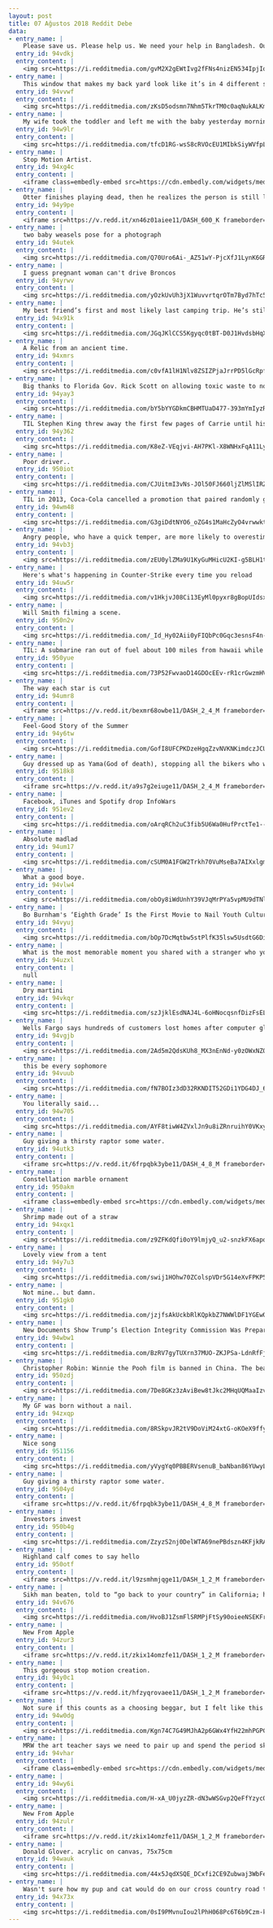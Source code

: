 ```yaml
---
layout: post
title: 07 Ağustos 2018 Reddit Debe
data:
- entry_name: |
    Please save us. Please help us. We need your help in Bangladesh. Our dictatorGovernment is killing us.
  entry_id: 94vdkj
  entry_content: |
    <img src=https://i.redditmedia.com/gvM2X2gEWtIvg2fFNs4nizEN534IpjIoj4lg6Y278ng.png?s=09fd964ddc374ef6a7abe76c11ba7752 frameborder=0>
- entry_name: |
    This window that makes my back yard look like it’s in 4 different seasons
  entry_id: 94vvwf
  entry_content: |
    <img src=https://i.redditmedia.com/zKsD5odsmn7Nhm5TkrTM0c0aqNukALKmrumyYBKhqUo.jpg?s=160d78ffd654f788408945d25fce288c frameborder=0>
- entry_name: |
    My wife took the toddler and left me with the baby yesterday morning. She’s a worrywart and I love photoshop. Lesson learned; don’t reply with just a photoshopped picture when she asks how things are going with the baby
  entry_id: 94w9lr
  entry_content: |
    <img src=https://i.redditmedia.com/tfcD1RG-wsS8cRVOcEU1MIbkSiyWVfpLiQ_JfGmNg2o.jpg?s=fc59fc8a90fd499314fbdc4f7047cdf6 frameborder=0>
- entry_name: |
    Stop Motion Artist.
  entry_id: 94xg4c
  entry_content: |
    <iframe class=embedly-embed src=https://cdn.embedly.com/widgets/media.html?src=https%3A%2F%2Fgfycat.com%2Fifr%2FTatteredIllIndianglassfish&url=https%3A%2F%2Fgfycat.com%2FTatteredIllIndianglassfish&image=https%3A%2F%2Fthumbs.gfycat.com%2FTatteredIllIndianglassfish-size_restricted.gif&key=522baf40bd3911e08d854040d3dc5c07&type=text%2Fhtml&schema=gfycat width=568 height=320 scrolling=no frameborder=0 allow=autoplay; fullscreen allowfullscreen=true></iframe>
- entry_name: |
    Otter finishes playing dead, then he realizes the person is still looking
  entry_id: 94y9pe
  entry_content: |
    <iframe src=https://v.redd.it/xn46z01aiee11/DASH_600_K frameborder=0></iframe>
- entry_name: |
    two baby weasels pose for a photograph
  entry_id: 94utek
  entry_content: |
    <img src=https://i.redditmedia.com/Q70Uro6Ai-_AZ51wY-PjcXfJ1LynK6GR8p2v8Lv--IQ.jpg?s=4db5eb38489fd37b2de0b5144ff57cf5 frameborder=0>
- entry_name: |
    I guess pregnant woman can't drive Broncos
  entry_id: 94yrwv
  entry_content: |
    <img src=https://i.redditmedia.com/yOzkUvUh3jX1WuvvrtqrOTm7Byd7hTc5fal9P_h6uO0.jpg?s=6ae62e7808994597ac7abdeba73a57e3 frameborder=0>
- entry_name: |
    My best friend’s first and most likely last camping trip. He’s still alive! Just too old to go adventuring.
  entry_id: 94x91k
  entry_content: |
    <img src=https://i.redditmedia.com/JGqJKlCCS5Kgyqc0tBT-D0J1HvdsbHqX-P_Sw629A5c.jpg?s=23540519517930a34cfe3397c038399a frameborder=0>
- entry_name: |
    A Relic from an ancient time.
  entry_id: 94xmrs
  entry_content: |
    <img src=https://i.redditmedia.com/c0vfA1lH1Nlv8ZSIZPjaJrrPD5lGcRpfUn_SljEkisU.jpg?s=b04962068a2a3f95b0fa009d93c37f65 frameborder=0>
- entry_name: |
    Big thanks to Florida Gov. Rick Scott on allowing toxic waste to now be dumped!
  entry_id: 94yay3
  entry_content: |
    <img src=https://i.redditmedia.com/bY5bYYGDkmCBHMTUaD477-393mYmIyzRZ32UgX9IAfA.jpg?s=64a23cad36ab5f13a5033d86147c1484 frameborder=0>
- entry_name: |
    TIL Stephen King threw away the first few pages of Carrie until his wife fished it out of the trash can and said she liked it and would help him with the female perspective. The book would become his first published novel and wildly successful, launching his $400 million career.
  entry_id: 94y362
  entry_content: |
    <img src=https://i.redditmedia.com/K8eZ-VEqjvi-AH7PKl-X8WNHxFqA11LyzClSeWTT4BU.jpg?s=68275c37e502f0125ac45202ddb8bcd9 frameborder=0>
- entry_name: |
    Poor driver..
  entry_id: 950iot
  entry_content: |
    <img src=https://i.redditmedia.com/CJUitmI3vNs-JOl50FJ660ljZlMSlIRZCIj7E-vb84s.jpg?s=919b168a00768c63b104bc44d59f8ea3 frameborder=0>
- entry_name: |
    TIL in 2013, Coca-Cola cancelled a promotion that paired randomly generated English and French words inside their caps until a lady received one that said You Retard
  entry_id: 94wm48
  entry_content: |
    <img src=https://i.redditmedia.com/G3giDdtNYO6_oZG4s1MaHcZyO4vrwwktXZ31NxPK7Yw.jpg?s=4245f54d9457f246cb0aaf179c251063 frameborder=0>
- entry_name: |
    Angry people, who have a quick temper, are more likely to overestimate their intelligence, suggest new research (N=528).
  entry_id: 94vb3j
  entry_content: |
    <img src=https://i.redditmedia.com/zEU0ylZMa9U1KyGuMHicU2KI-g5BLH1tgGO81sJRjo8.jpg?s=834c74d3da26ed8c7010f2b80a4880fb frameborder=0>
- entry_name: |
    Here's what's happening in Counter-Strike every time you reload
  entry_id: 94uw5r
  entry_content: |
    <img src=https://i.redditmedia.com/v1HkjvJ08Ci13EyMl0pyxr8gBopUIdsxY5S_4IDoqHE.gif?fm=jpg&s=f74105c4eb8169bd4a21fdd7de2183da frameborder=0>
- entry_name: |
    Will Smith filming a scene.
  entry_id: 950n2v
  entry_content: |
    <img src=https://i.redditmedia.com/_Id_Hy02Aii0yFIQbPc0Gqc3esnsF4n-CT7I76Sy1LQ.jpg?s=b74ec14fb68010702040505f8a51f41a frameborder=0>
- entry_name: |
    TIL: A submarine ran out of fuel about 100 miles from hawaii while searching for a lost tug. Sub R14 had empty reserve tanks, no radio communications and a week's worth of food. Crew rigged up blankets and mattress covers as sails. It sailed back to Hawaii over 5 days.
  entry_id: 950yue
  entry_content: |
    <img src=https://i.redditmedia.com/73P52FwvaoD14GDOcEEv-rR1crGwzmHVVviJN13UHWk.jpg?s=516c25335dd5479e2de1820e54ae4290 frameborder=0>
- entry_name: |
    The way each star is cut
  entry_id: 94umr8
  entry_content: |
    <iframe src=https://v.redd.it/bexmr68owbe11/DASH_2_4_M frameborder=0></iframe>
- entry_name: |
    Feel-Good Story of the Summer
  entry_id: 94y6tw
  entry_content: |
    <img src=https://i.redditmedia.com/GofI8UFCPKDzeHgqZzvNVKNKimdczJCU6j6NODc4jtA.jpg?s=d78c7078ea4c5ef1d7a46af3d9c9832b frameborder=0>
- entry_name: |
    Guy dressed up as Yama(God of death), stopping all the bikers who were not wearing helmets and giving them one for free.
  entry_id: 9518k8
  entry_content: |
    <iframe src=https://v.redd.it/a9s7g2eiuge11/DASH_2_4_M frameborder=0></iframe>
- entry_name: |
    Facebook, iTunes and Spotify drop InfoWars
  entry_id: 951ev2
  entry_content: |
    <img src=https://i.redditmedia.com/oArqRCh2uC3fib5U6Wa0HufPrctTe1--EyOfnWCQ4g0.jpg?s=46e09ea5bb854de020f2cb081c1619c1 frameborder=0>
- entry_name: |
    Absolute madlad
  entry_id: 94um17
  entry_content: |
    <img src=https://i.redditmedia.com/cSUM0A1FGW2Trkh70VuMseBa7AIXxlgmJVkm18EJ328.jpg?s=476a32f32a28a5c9d8c50374bafec5c2 frameborder=0>
- entry_name: |
    What a good boye.
  entry_id: 94vlw4
  entry_content: |
    <img src=https://i.redditmedia.com/obOy8iWdUnhY39VJqMrPYa5vpMU9dTNl-jabFSE3_Dw.jpg?s=2a0732c0500e30e71db3623bd739b70f frameborder=0>
- entry_name: |
    Bo Burnham's ‘Eighth Grade’ Is the First Movie to Nail Youth Culture in the Digital Age
  entry_id: 94vyuj
  entry_content: |
    <img src=https://i.redditmedia.com/bOp7DcMqtbw5stPlfK35lsw5UsdtG6DiwI1_ulOPSN8.jpg?s=bc5856ad64b235d1e639a4b03bc730df frameborder=0>
- entry_name: |
    What is the most memorable moment you shared with a stranger who you never saw again?
  entry_id: 94uzxl
  entry_content: |
    null
- entry_name: |
    Dry martini
  entry_id: 94vkqr
  entry_content: |
    <img src=https://i.redditmedia.com/szJjklEsdNAJ4L-6oHNocqsnfDizFsELltwDQN7jv4k.jpg?s=7ef4ba20607ea9c65c8158135b941842 frameborder=0>
- entry_name: |
    Wells Fargo says hundreds of customers lost homes after computer glitch; Hundreds of people had their homes foreclosed on after software used by Wells Fargo incorrectly denied them mortgage modifications
  entry_id: 94vgjb
  entry_content: |
    <img src=https://i.redditmedia.com/2Ad5m2QdsKUh8_MX3nEnNd-y0zOWxNZQy4QRz56NKPs.jpg?s=568cfbfc7ca2a3dfe2e39cac0d375f10 frameborder=0>
- entry_name: |
    this be every sophomore
  entry_id: 94vuub
  entry_content: |
    <img src=https://i.redditmedia.com/fN7BOIz3dD32RKNDIT52GDi1YDG4DJ_60CUYF7SxBDo.jpg?s=51a041ca332f558ac7090451790d3949 frameborder=0>
- entry_name: |
    You literally said...
  entry_id: 94w705
  entry_content: |
    <img src=https://i.redditmedia.com/AYF8tiwW4ZVxlJn9u8iZRnruihY0VKxyBexTTH59iKg.jpg?s=5cb600fcc1c1a6eb184bcb3b31f6d60b frameborder=0>
- entry_name: |
    Guy giving a thirsty raptor some water.
  entry_id: 94utk3
  entry_content: |
    <iframe src=https://v.redd.it/6frpqbk3ybe11/DASH_4_8_M frameborder=0></iframe>
- entry_name: |
    Constellation marble ornament
  entry_id: 950akm
  entry_content: |
    <iframe class=embedly-embed src=https://cdn.embedly.com/widgets/media.html?src=https%3A%2F%2Fgfycat.com%2Fifr%2FLimpingWhisperedDingo&url=https%3A%2F%2Fgfycat.com%2FLimpingWhisperedDingo&image=https%3A%2F%2Fthumbs.gfycat.com%2FLimpingWhisperedDingo-size_restricted.gif&key=522baf40bd3911e08d854040d3dc5c07&type=text%2Fhtml&schema=gfycat width=362 height=640 scrolling=no frameborder=0 allow=autoplay; fullscreen allowfullscreen=true></iframe>
- entry_name: |
    Shrimp made out of a straw
  entry_id: 94xqx1
  entry_content: |
    <img src=https://i.redditmedia.com/z9ZFKdQfi0oY9lmjyQ_u2-snzkFX6apq4W0PnBJUi6o.jpg?s=b3b916297f48aaa5d8bb0b95b3a5cd43 frameborder=0>
- entry_name: |
    Lovely view from a tent
  entry_id: 94y7u3
  entry_content: |
    <img src=https://i.redditmedia.com/swij1HOhw70ZColspVDr5G14eXvFPKP5__t8VyDkRhE.jpg?s=03e2c33a4662664e68ca786d2d863d83 frameborder=0>
- entry_name: |
    Not mine.. but damn.
  entry_id: 951gk0
  entry_content: |
    <img src=https://i.redditmedia.com/jzjfsAkUckbRlKQpkbZ7NWWlDF1YGEwQUAMVZlK2FQo.png?s=270cd863abc823fc524be350f1128066 frameborder=0>
- entry_name: |
    New Documents Show Trump’s Election Integrity Commission Was Preparing Report on Voter Fraud Without Proof
  entry_id: 94wbw1
  entry_content: |
    <img src=https://i.redditmedia.com/BzRV7gyTUXrn37MUO-ZKJPSa-LdnRfFjdQ-u9vCt72Q.jpg?s=d8bdf9a96e85ab7e0b10098588feb4f9 frameborder=0>
- entry_name: |
    Christopher Robin: Winnie the Pooh film is banned in China. The bear has become a symbol of political resistance in the country after comparisons with President Xi.
  entry_id: 950zdj
  entry_content: |
    <img src=https://i.redditmedia.com/7De8GKz3zAviBew8tJkc2MHqUQMaaIzvj1AHRzEYaEg.jpg?s=9bd22a08b313ea7ec57310a4fe25adaf frameborder=0>
- entry_name: |
    My GF was born without a nail.
  entry_id: 94zxqp
  entry_content: |
    <img src=https://i.redditmedia.com/8RSkpvJR2tV9DoViM24xtG-oKOeX9ffy4m20IANI3j8.jpg?s=96661280ea16ceaae51bf888228686d2 frameborder=0>
- entry_name: |
    Nice song
  entry_id: 951156
  entry_content: |
    <img src=https://i.redditmedia.com/yVygYq0PBBERVsenuB_baNban86YUwyLjSzVV_hKMtY.jpg?s=b018b8e29d78435dd806dfbd4fd97b22 frameborder=0>
- entry_name: |
    Guy giving a thirsty raptor some water.
  entry_id: 9504yd
  entry_content: |
    <iframe src=https://v.redd.it/6frpqbk3ybe11/DASH_4_8_M frameborder=0></iframe>
- entry_name: |
    Investors invest
  entry_id: 950b4g
  entry_content: |
    <img src=https://i.redditmedia.com/ZzyzS2nj0DelWTA69nePBdszn4KFjkRAJ9da8yekbX4.jpg?s=07c006a2430d0b960e0a1fc9697dd967 frameborder=0>
- entry_name: |
    Highland calf comes to say hello
  entry_id: 950otf
  entry_content: |
    <iframe src=https://v.redd.it/l9zsmhmjqge11/DASH_1_2_M frameborder=0></iframe>
- entry_name: |
    Sikh man beaten, told to “go back to your country” in California; hate crime investigated
  entry_id: 94v676
  entry_content: |
    <img src=https://i.redditmedia.com/HvoBJ1ZsmFlSRMPjFtSy90oieeNSEKFr3Gurn_KLpPI.jpg?s=0c22249322d1c440316eea2baea79ca3 frameborder=0>
- entry_name: |
    New From Apple
  entry_id: 94zur3
  entry_content: |
    <iframe src=https://v.redd.it/zkix14omzfe11/DASH_1_2_M frameborder=0></iframe>
- entry_name: |
    This gorgeous stop motion creation.
  entry_id: 94y0c1
  entry_content: |
    <iframe src=https://v.redd.it/hfzyqrovaee11/DASH_1_2_M frameborder=0></iframe>
- entry_name: |
    Not sure if this counts as a choosing beggar, but I felt like this belonged here
  entry_id: 94w0dg
  entry_content: |
    <img src=https://i.redditmedia.com/Kgn74C7G49MJhA2p6GWx4YfH22mhPGPCccifoUoU1l8.jpg?s=8bc8889cafd230db08b71aa56145625e frameborder=0>
- entry_name: |
    MRW the art teacher says we need to pair up and spend the period sketching medieval weapons
  entry_id: 94vhar
  entry_content: |
    <iframe class=embedly-embed src=https://cdn.embedly.com/widgets/media.html?src=https%3A%2F%2Fgfycat.com%2Fifr%2FInfamousAfraidBlackrhino&url=https%3A%2F%2Fgfycat.com%2FInfamousAfraidBlackrhino&image=https%3A%2F%2Fthumbs.gfycat.com%2FInfamousAfraidBlackrhino-size_restricted.gif&key=2aa3c4d5f3de4f5b9120b660ad850dc9&type=text%2Fhtml&schema=gfycat width=244 height=140 scrolling=no frameborder=0 allow=autoplay; fullscreen allowfullscreen=true></iframe>
- entry_name: |
  entry_id: 94wy6i
  entry_content: |
    <img src=https://i.redditmedia.com/H-xA_U0jyzZR-dN3wWSGvp2QeFfYzycOBZoX2FzevWQ.jpg?s=64deb3aa1654db2f07764d7e702c4698 frameborder=0>
- entry_name: |
    New From Apple
  entry_id: 94zulr
  entry_content: |
    <iframe src=https://v.redd.it/zkix14omzfe11/DASH_1_2_M frameborder=0></iframe>
- entry_name: |
    Donald Glover. acrylic on canvas, 75x75cm
  entry_id: 94wauk
  entry_content: |
    <img src=https://i.redditmedia.com/44x5JqdXSQE_DCxfi2CE9Zubwaj3WbFeg4M8_PY_qHI.jpg?s=a85cf3cd9edb16526d576384193679d9 frameborder=0>
- entry_name: |
    Wasn't sure how my pup and cat would do on our cross country road trip...
  entry_id: 94x73x
  entry_content: |
    <img src=https://i.redditmedia.com/0sI9PMvnuIou2lPhH068Pc6T6b9Czm-kq4nTSYQ73Z8.jpg?s=5346dcbe48a2d4d6e9cbdd09456ae159 frameborder=0>
---
```

